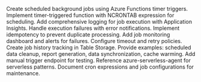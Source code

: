 Create scheduled background jobs using Azure Functions timer triggers. Implement timer-triggered function with NCRONTAB expression for scheduling. Add comprehensive logging for job execution with Application Insights. Handle execution failures with error notifications. Implement idempotency to prevent duplicate processing. Add job monitoring dashboard and alerts for failures. Configure timeout and retry policies. Create job history tracking in Table Storage. Provide examples: scheduled data cleanup, report generation, data synchronization, cache warming. Add manual trigger endpoint for testing. Reference azure-serverless-agent for serverless patterns. Document cron expressions and job configurations for maintenance.
